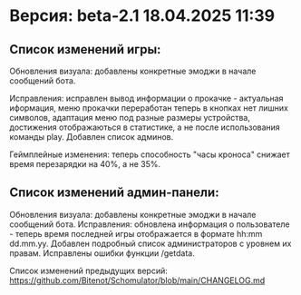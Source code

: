 # Версия: beta-2.1 18.04.2025 11:39

## Список изменений игры:


Обновления визуала: добавлены конкретные эмоджи в начале сообщений бота.


Исправления: исправлен вывод информации о прокачке - актуальная иформация, меню прокачки переработан теперь в кнопках нет лишних символов, адаптация меню под разные размеры устройства, достижения отображаються в статистике, а не после использования команды play. Добавлен список админов.

Геймплейные изменения: теперь способность "часы кроноса" снижает время перезарядки на 40%, а не 35%.


## Список изменений админ-панели:


Обновления визуала: добавлены конкретные эмоджи в начале сообщений бота.
Исправления: обновлена информация о пользователе - теперь время последней игры отображается в формате hh:mm dd.mm.yy. Добавлен подробный список администраторов с уровнем их правам. Исправлены ошибки функции /getdata.

Список изменений предыдущих версий: https://github.com/Bitenot/Schomulator/blob/main/CHANGELOG.md
